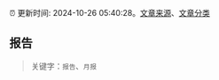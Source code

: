 :alarm_clock: 更新时间: 2024-10-26 05:40:28。[文章来源](/README.md)、[文章分类](/TAGS.md)

## 报告


> 关键字：`报告`、`月报`



